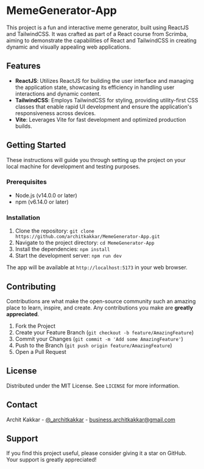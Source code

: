 # MemeGenerator-App

This project is a fun and interactive meme generator, built using ReactJS and TailwindCSS. It was crafted as part of a React course from Scrimba, aiming to demonstrate the capabilities of React and TailwindCSS in creating dynamic and visually appealing web applications.

## Features

- **ReactJS**: Utilizes ReactJS for building the user interface and managing the application state, showcasing its efficiency in handling user interactions and dynamic content.
- **TailwindCSS**: Employs TailwindCSS for styling, providing utility-first CSS classes that enable rapid UI development and ensure the application's responsiveness across devices.
- **Vite**: Leverages Vite for fast development and optimized production builds.

## Getting Started

These instructions will guide you through setting up the project on your local machine for development and testing purposes.

### Prerequisites

- Node.js (v14.0.0 or later)
- npm (v6.14.0 or later)

### Installation

1. Clone the repository: `git clone https://github.com/architkakkar/MemeGenerator-App.git`
2. Navigate to the project directory: `cd MemeGenerator-App`
3. Install the dependencies: `npm install`
4. Start the development server: `npm run dev`

The app will be available at `http://localhost:5173` in your web browser.

## Contributing

Contributions are what make the open-source community such an amazing place to learn, inspire, and create. Any contributions you make are **greatly appreciated**.

1. Fork the Project
2. Create your Feature Branch (`git checkout -b feature/AmazingFeature`)
3. Commit your Changes (`git commit -m 'Add some AmazingFeature'`)
4. Push to the Branch (`git push origin feature/AmazingFeature`)
5. Open a Pull Request

## License

Distributed under the MIT License. See `LICENSE` for more information.

## Contact

Archit Kakkar - [@_architkakkar](https://x.com/_architkakkar) - business.architkakkar@gmail.com

## Support

If you find this project useful, please consider giving it a star on GitHub. Your support is greatly appreciated!
